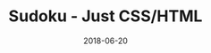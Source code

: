 ---
title: 'Sudoku - Just CSS/HTML'
description: 'Complete a sudoku puzzle without Javascript or server-side interaction.'
gametype: 'easy'
gameid: 82
date: 2018-06-20
tags: []
draft: false
type: 'games'
num19: [{'idx':1,'arr1':[1,2,3,4,5,6,7,8,9],'arr2':[1,2,3,4,5,6,7,8,9]},{'idx':2,'arr1':[1,2,3,4,5,6,7,8,9],'arr2':[1,2,3,4,5,6,7,8,9]},{'idx':3,'arr1':[1,2,3,4,5,6,7,8,9],'arr2':[1,2,3,4,5,6,7,8,9]},{'idx':4,'arr1':[1,2,3,4,5,6,7,8,9],'arr2':[1,2,3,4,5,6,7,8,9]},{'idx':5,'arr1':[1,2,3,4,5,6,7,8,9],'arr2':[1,2,3,4,5,6,7,8,9]},{'idx':6,'arr1':[1,2,3,4,5,6,7,8,9],'arr2':[1,2,3,4,5,6,7,8,9]},{'idx':7,'arr1':[1,2,3,4,5,6,7,8,9],'arr2':[1,2,3,4,5,6,7,8,9]},{'idx':8,'arr1':[1,2,3,4,5,6,7,8,9],'arr2':[1,2,3,4,5,6,7,8,9]},{'idx':9,'arr1':[1,2,3,4,5,6,7,8,9],'arr2':[1,2,3,4,5,6,7,8,9]}]
puzzle: [[0, 2, 3, 9, 0, 6, 1, 4, 0], [0, 1, 5, 0, 0, 0, 2, 9, 0], [6, 9, 0, 8, 0, 1, 0, 7, 5], [0, 0, 0, 3, 0, 4, 0, 0, 0], [0, 0, 0, 0, 0, 0, 0, 0, 0], [0, 3, 6, 0, 0, 0, 9, 1, 0], [0, 0, 0, 4, 0, 2, 0, 0, 0], [0, 0, 1, 5, 0, 8, 6, 0, 0], [2, 0, 0, 0, 0, 0, 0, 0, 9]]
layout: 'sudokucssstatic'
---